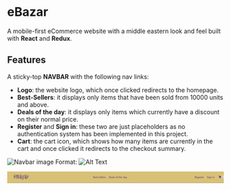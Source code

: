 # eBazar
A mobile-first eCommerce website with a middle eastern look and feel built with **React** and **Redux**.

## Features
A sticky-top **NAVBAR** with the following nav links:
* **Logo**: the website logo, which once clicked redirects to the homepage.
* **Best-Sellers**: it displays only items that have been sold from 10000 units and above.
* **Deals of the day**: it displays only items which currently have a discount on their normal price.
* **Register** and **Sign in**: these two are just placeholders as no authentication system has been implemented in this project.
* **Cart**: the cart icon, which shows how many items are currently in the cart and once clicked it redirects to the checkout summary.

![Navbar image](/Navbar.png)
Format: ![Alt Text](url)

![](navbar.gif)
